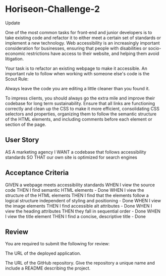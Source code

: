 # Horiseon-Challenge-2
Update

One of the most common tasks for front-end and junior developers is to take existing code and refactor it to either meet a certain set of standards or implement a new technology. Web accessibility is an increasingly important consideration for businesses, ensuring that people with disabilities or socio-economic restrictions have access to their website, and helping them avoid litigation.

Your task is to refactor an existing webpage to make it accessible. An important rule to follow when working with someone else's code is the Scout Rule:

Always leave the code you are editing a little cleaner than you found it.

To impress clients, you should always go the extra mile and improve their codebase for long term sustainability. Ensure that all links are functioning correctly and clean up the CSS to make it more efficient, consolidating CSS selectors and properties, organizing them to follow the semantic structure of the HTML elements, and including comments before each element or section of the page.

## User Story
AS A marketing agency
I WANT a codebase that follows accessibility standards
SO THAT our own site is optimized for search engines
## Acceptance Criteria
GIVEN a webpage meets accessibility standards
WHEN I view the source code
THEN I find semantic HTML elements - Done
WHEN I view the structure of the HTML elements
THEN I find that the elements follow a logical structure independent of styling and positioning - Done
WHEN I view the image elements
THEN I find accessible alt attributes - Done
WHEN I view the heading attributes
THEN they fall in sequential order - Done
WHEN I view the title element
THEN I find a concise, descriptive title - Done
## Review
You are required to submit the following for review:

The URL of the deployed application.

The URL of the GitHub repository. Give the repository a unique name and include a README describing the project.

